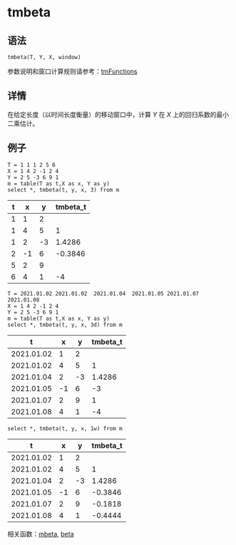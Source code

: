 # tmbeta

## 语法

`tmbeta(T, Y, X, window)`

参数说明和窗口计算规则请参考：[tmFunctions](../themes/tmFunctions.md)

## 详情

在给定长度（以时间长度衡量）的移动窗口中，计算 *Y* 在 *X* 上的回归系数的最小二乘估计。

## 例子

```
T = 1 1 1 2 5 6
X = 1 4 2 -1 2 4
Y = 2 5 -3 6 9 1
m = table(T as t,X as x, Y as y)
select *, tmbeta(t, y, x, 3) from m
```

| t | x | y | tmbeta\_t |
| --- | --- | --- | --- |
| 1 | 1 | 2 |  |
| 1 | 4 | 5 | 1 |
| 1 | 2 | -3 | 1.4286 |
| 2 | -1 | 6 | -0.3846 |
| 5 | 2 | 9 |  |
| 6 | 4 | 1 | -4 |

```
T = 2021.01.02 2021.01.02  2021.01.04  2021.01.05 2021.01.07 2021.01.08
X = 1 4 2 -1 2 4
Y = 2 5 -3 6 9 1
m = table(T as t,X as x, Y as y)
select *, tmbeta(t, y, x, 3d) from m
```

| t | x | y | tmbeta\_t |
| --- | --- | --- | --- |
| 2021.01.02 | 1 | 2 |  |
| 2021.01.02 | 4 | 5 | 1 |
| 2021.01.04 | 2 | -3 | 1.4286 |
| 2021.01.05 | -1 | 6 | -3 |
| 2021.01.07 | 2 | 9 | 1 |
| 2021.01.08 | 4 | 1 | -4 |

```
select *, tmbeta(t, y, x, 1w) from m
```

| t | x | y | tmbeta\_t |
| --- | --- | --- | --- |
| 2021.01.02 | 1 | 2 |  |
| 2021.01.02 | 4 | 5 | 1 |
| 2021.01.04 | 2 | -3 | 1.4286 |
| 2021.01.05 | -1 | 6 | -0.3846 |
| 2021.01.07 | 2 | 9 | -0.1818 |
| 2021.01.08 | 4 | 1 | -0.4444 |

相关函数：[mbeta](../m/mbeta.md), [beta](../b/beta.md)

